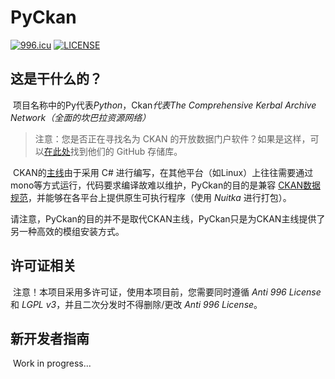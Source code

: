 # PyCkan
[![996.icu](https://img.shields.io/badge/link-996.icu-red.svg)](https://996.icu)
[![LICENSE](https://img.shields.io/badge/license-Anti%20996-blue.svg)](https://github.com/996icu/996.ICU/blob/master/LICENSE)

## 这是干什么的？

​	项目名称中的Py代表*Python*，Ckan*代表The Comprehensive Kerbal Archive Network（全面的坎巴拉资源网络）*

> 注意：您是否正在寻找名为 CKAN 的开放数据门户软件？如果是这样，可以[在此处](https://github.com/ckan/ckan)找到他们的 GitHub 存储库。

​	CKAN的[主线](https://github.com/KSP-CKAN/CKAN)由于采用 C# 进行编写，在其他平台（如Linux）上往往需要通过mono等方式运行，代码要求编译故难以维护，PyCkan的目的是兼容 [CKAN数据规范](https://github.com/KSP-CKAN/CKAN/blob/master/Spec.md)，并能够在各平台上提供原生可执行程序（使用 *Nuitka* 进行打包）。

​	请注意，PyCkan的目的并不是取代CKAN主线，PyCkan只是为CKAN主线提供了另一种高效的模组安装方式。

## 许可证相关

​	注意！本项目采用多许可证，使用本项目前，您需要同时遵循 *Anti 996 License* 和 *LGPL v3*，并且二次分发时不得删除/更改 *Anti 996 License*。

## 新开发者指南

​	Work in progress...
